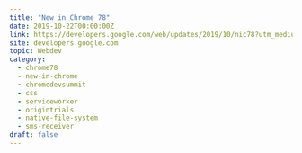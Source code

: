 ```yaml
---
title: "New in Chrome 78"
date: 2019-10-22T00:00:00Z
link: https://developers.google.com/web/updates/2019/10/nic78?utm_medium=RSS&utm_source=hune
site: developers.google.com
topic: Webdev
category:
  - chrome78
  - new-in-chrome
  - chromedevsummit
  - css
  - serviceworker
  - origintrials
  - native-file-system
  - sms-receiver
draft: false
---
```

